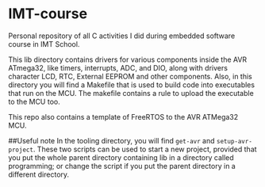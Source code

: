 # IMT-course
Personal repository of all C activities I did during embedded software course in IMT School.

This lib directory contains drivers for various components inside the AVR ATmega32, like timers, interrupts, ADC, and DIO, along with drivers character LCD, RTC, External EEPROM and other components. Also, in this directory you will find a Makefile that is used to build code into executables that run on the MCU. The makefile contains a rule to upload the executable to the MCU too.

This repo also contains a template of FreeRTOS to the AVR ATMega32 MCU.

##Useful note
In the tooling directory, you will find `get-avr` and `setup-avr-project`. These two scripts can be used to start a new project, provided that you put the whole parent directory containing lib in a directory called programming; or change the script if you put the parent directory in a different directory.
